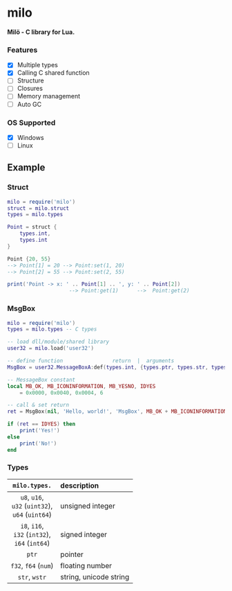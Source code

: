 # milo
**Milö - C library for Lua.**

### Features

- [x] Multiple types
- [x] Calling C shared function
- [ ] Structure
- [ ] Closures
- [ ] Memory management
- [ ] Auto GC

### OS Supported

- [x] Windows
- [ ] Linux

## Example 

### Struct

```lua
milo = require('milo')
struct = milo.struct
types = milo.types

Point = struct {
    types.int,
    types.int
}

Point {20, 55} 
--> Point[1] = 20 --> Point:set(1, 20)
--> Point[2] = 55 --> Point:set(2, 55)

print('Point -> x: ' .. Point[1] .. ', y: ' .. Point[2])
                    --> Point:get(1)      -->  Point:get(2)
```

### MsgBox

```lua
milo = require('milo')
types = milo.types -- C types

-- load dll/module/shared library
user32 = milo.load('user32')

-- define function                return  |  arguments                                  | stdcall
MsgBox = user32.MessageBoxA:def(types.int, {types.ptr, types.str, types.str, types.uint}, true)

-- MessageBox constant
local MB_OK, MB_ICONINFORMATION, MB_YESNO, IDYES
    = 0x0000, 0x0040, 0x0004, 6

-- call & set return
ret = MsgBox(nil, 'Hello, world!', 'MsgBox', MB_OK + MB_ICONINFORMATION + MB_YESNO)

if (ret == IDYES) then
    print('Yes!')
else
    print('No!')
end
```

### Types

`milo.types.`| description
:---:|:---
`u8`, `u16`,<br>`u32` (`uint32`),<br>`u64` (`uint64`)| unsigned integer
`i8`, `i16`,<br>`i32` (`int32`),<br>`i64` (`int64`)| signed integer
`ptr`| pointer
`f32`, `f64` (`num`)| floating number
`str`, `wstr`| string, unicode string




